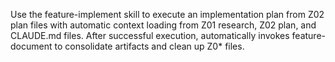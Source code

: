 Use the feature-implement skill to execute an implementation plan from Z02 plan files with automatic context loading from Z01 research, Z02 plan, and CLAUDE.md files. After successful execution, automatically invokes feature-document to consolidate artifacts and clean up Z0* files.
